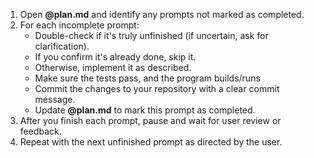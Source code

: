 1. Open **@plan.md** and identify any prompts not marked as completed.
2. For each incomplete prompt:
    - Double-check if it's truly unfinished (if uncertain, ask for clarification).
    - If you confirm it's already done, skip it.
    - Otherwise, implement it as described.
    - Make sure the tests pass, and the program builds/runs
    - Commit the changes to your repository with a clear commit message.
    - Update **@plan.md** to mark this prompt as completed.
3. After you finish each prompt, pause and wait for user review or feedback.
4. Repeat with the next unfinished prompt as directed by the user.